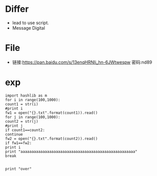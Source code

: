 # Differ

- lead to use script.
- Message Digital

# File

- 链接:https://pan.baidu.com/s/13enqHRNIi_hn-6JWtwespw 密码:nd89

# exp

```
import hashlib as m
for i in range(100,1000):
count1 = str(i)
#print i
fw1 = open("{}.txt".format(count1)).read()
for j in range(100,1000):
count2 = str(j)
#print j
if count1==count2:
continue
fw2 = open("{}.txt".format(count2)).read()
if fw1==fw2:
print i
print "aaaaaaaaaaaaaaaaaaaaaaaaaaaaaaaaaaaaaaaaaaaaaaaaaaaa"
break


print "over"
```
